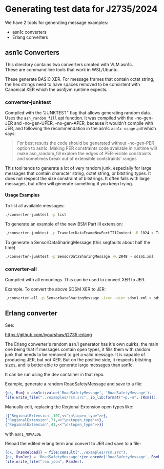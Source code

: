 # Generating test data for J2735/2024

We have 2 tools for generating message examples:

* asn1c converters
* Erlang converters

## asn1c Converters
This directory contains two converters created with VLM asn1c.  
These are command line tools that work in WSL/Ubuntu.

These generate BASIC XER.  For message frames that contain octet string, the hex strings need to have
spaces removed to be consistent with Canonical XER which the asn1jvm runtime expects.

### converter-junktest 
Compiled with the "JUNKTEST" flag that allows generating random data.  
Uses the `asn_random_fill` api function. It was compiled with the -no-gen-JER and -no-gen-UPER, -no-gen-APER,
because it wouldn't compile with JER, and following the recommendation in the asn1c `asn1c-usage.pdf`which says: 
>For best results the code should be generated without -no-gen-PER option to asn1c.
Making PER constraints code available in runtime will make asn_random_fill explore
the edges of PER-visible constraints and sometimes break out of extensible contstraints’
ranges

This tool tends to generate a lot of very random junk, especially for large messages that contain
character string, octet string, or bitstring types.  It does not respect the size constraint of bitstrings.
It often fails with large messages, but often will generate something if you keep trying.

#### Usage Examples

To list all available messages:

```bash
./converter-junktest -p list
```

To generate an example of the new BSM Part III extension:

```bash
./converter-junktest -p TravelerDataFrameNewPartIIIContent -R 1024 > TravelerDataFrameNewPartIIIContent-1.xml
```
To generate a SensorDataSharingMessage (this segfaults about half the time):

```bash
./converter-junktest -p SensorDataSharingMessage -R 2048 > sdsm1.xml
```

### converter-all
Compiled with all encodings.  This can be used to convert XER to JER.

Example. To convert the above SDSM XER to JER:

```bash
./converter-all -p SensorDataSharingMessage -ixer -ojer sdsm1.xml > sdsm1.json
```

## Erlang converter

See:

https://github.com/iyourshaw/j2735-erlang

The Erlang converter's random asn.1 generator has it's own quirks, the main one being that
if messages contain open types, it fills them with random junk that needs to be removed
to get a valid message. It is capable of producing JER, but not XER.
But on the positive side, it respects bitstring sizes, and is better able
to generate large messages than asn1c.

It can be run using the dev container in that repo.

Example, generate a random RoadSafetyMessage and save to a file:

```erlang
{ok, Rsm} = asn1ct:value('RoadSafetyMessage', 'RoadSafetyMessage').
file:write_file("../examples/rsm.src", io_lib:format("~p.~n", [Rsm])).
```

Manually edit, replacing the Regional Extension open types like:
```erlang
[{'RegionalExtension',107,<<"\n\topen_type">>},
{'RegionalExtension',71,<<"\n\topen_type">>},
{'RegionalExtension',41,<<"\n\topen_type">>}]
```
with `asn1_NOVALUE`

Reload the edited erlang term and convert to JER and save to a file:

```erlang
{ok, [RsmReload]} = file:consult("../examples/rsm.src").
{ok, RsmJer} = 'RoadSafetyMessage':jer_encode('RoadSafetyMessage', RsmReload).
file:write_file("rsm.json", RsmJer).
```







